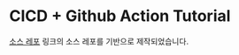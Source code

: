 # CICD + Github Action Tutorial
[소스 레포](https://github.com/Link-/ci-cd-intro)
링크의 소스 레포를 기반으로 제작되었습니다.
